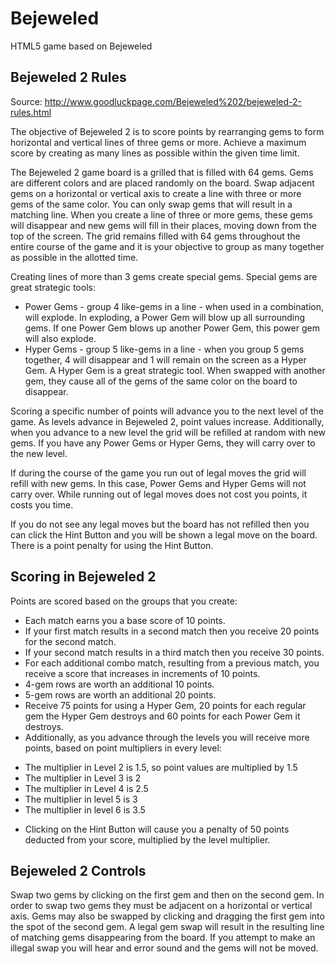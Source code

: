 Bejeweled
=========

HTML5 game based on Bejeweled

Bejeweled 2 Rules
-----------------

Source: http://www.goodluckpage.com/Bejeweled%202/bejeweled-2-rules.html

The objective of Bejeweled 2 is to score points by rearranging gems to form horizontal and vertical lines of three gems or more. Achieve a maximum score by creating as many lines as possible within the given time limit.

The Bejeweled 2 game board is a grilled that is filled with 64 gems. Gems are different colors and are placed randomly on the board. Swap adjacent gems on a horizontal or vertical axis to create a line with three or more gems of the same color. You can only swap gems that will result in a matching line. When you create a line of three or more gems, these gems will disappear and new gems will fill in their places, moving down from the top of the screen. The grid remains filled with 64 gems throughout the entire course of the game and it is your objective to group as many together as possible in the allotted time.

Creating lines of more than 3 gems create special gems. Special gems are great strategic tools:

* Power Gems - group 4 like-gems in a line - when used in a combination, will explode. In exploding, a Power Gem will blow up all surrounding gems. If one Power Gem blows up another Power Gem, this power gem will also explode.
* Hyper Gems - group 5 like-gems in a line - when you group 5 gems together, 4 will disappear and 1 will remain on the screen as a Hyper Gem. A Hyper Gem is a great strategic tool. When swapped with another gem, they cause all of the gems of the same color on the board to disappear.

Scoring a specific number of points will advance you to the next level of the game. As levels advance in Bejeweled 2, point values increase. Additionally, when you advance to a new level the grid will be refilled at random with new gems. If you have any Power Gems or Hyper Gems, they will carry over to the new level.

If during the course of the game you run out of legal moves the grid will refill with new gems. In this case, Power Gems and Hyper Gems will not carry over. While running out of legal moves does not cost you points, it costs you time.

If you do not see any legal moves but the board has not refilled then you can click the Hint Button and you will be shown a legal move on the board. There is a point penalty for using the Hint Button.

Scoring in Bejeweled 2
----------------------

Points are scored based on the groups that you create:

* Each match earns you a base score of 10 points.
* If your first match results in a second match then you receive 20 points for the second match.
* If your second match results in a third match then you receive 30 points.
* For each additional combo match, resulting from a previous match, you receive a score that increases in increments of 10 points.
* 4-gem rows are worth an additional 10 points.
* 5-gem rows are worth an additional 20 points.
* Receive 75 points for using a Hyper Gem, 20 points for each regular gem the Hyper Gem destroys and 60 points for each Power Gem it destroys.
* Additionally, as you advance through the levels you will receive more points, based on point multipliers in every level:

- The multiplier in Level 2 is 1.5, so point values are multiplied by 1.5
- The multiplier in Level 3 is 2
- The multiplier in Level 4 is 2.5
- The multiplier in level 5 is 3
- The multiplier in level 6 is 3.5

* Clicking on the Hint Button will cause you a penalty of 50 points deducted from your score, multiplied by the level multiplier.

Bejeweled 2 Controls
--------------------

Swap two gems by clicking on the first gem and then on the second gem. In order to swap two gems they must be adjacent on a horizontal or vertical axis.
Gems may also be swapped by clicking and dragging the first gem into the spot of the second gem.
A legal gem swap will result in the resulting line of matching gems disappearing from the board.
If you attempt to make an illegal swap you will hear and error sound and the gems will not be moved.